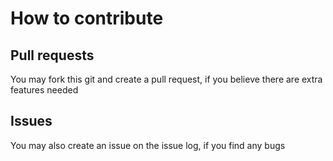 # How to contribute

## Pull requests

You may fork this git and create a pull request, if you believe there are extra features needed

## Issues

You may also create an issue on the issue log, if you find any bugs
